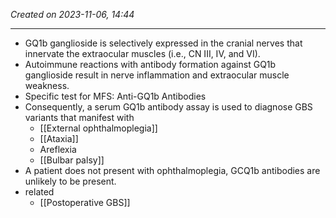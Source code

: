 *Created on 2023-11-06, 14:44* 

---
- GQ1b ganglioside is selectively expressed in the cranial nerves that innervate the extraocular muscles (i.e., CN III, IV, and VI). 
- Autoimmune reactions with antibody formation against GQ1b ganglioside result in nerve inflammation and extraocular muscle weakness. 
- Specific test for MFS: Anti-GQ1b Antibodies
- Consequently, a serum GQ1b antibody assay is used to diagnose GBS variants that manifest with 
	- [[External ophthalmoplegia]]
	- [[Ataxia]]
	- Areflexia 
	- [[Bulbar palsy]] 
- A patient does not present with ophthalmoplegia, GCQ1b antibodies are unlikely to be present.
- related
	- [[Postoperative GBS]] 